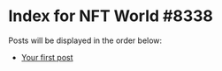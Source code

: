 # Index for NFT World #8338
Posts will be displayed in the order below:

- [Your first post](./001-first.md)

